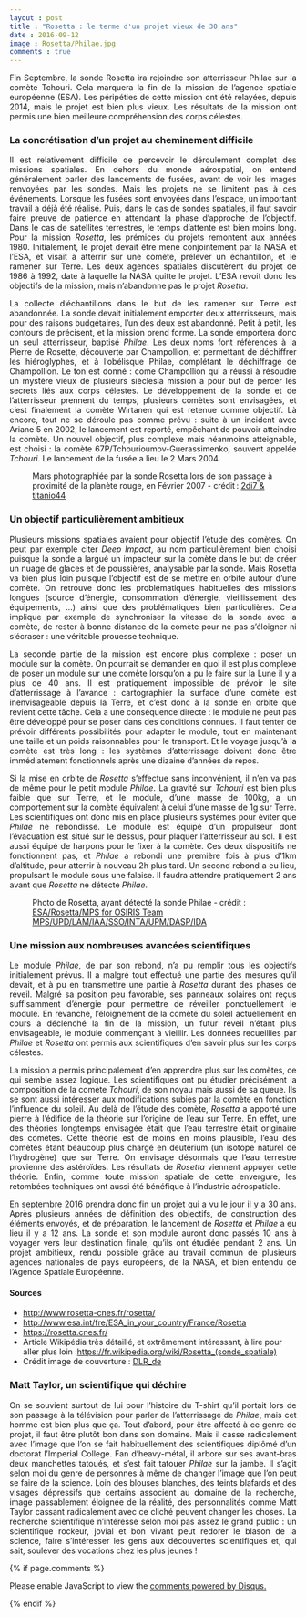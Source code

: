 ```yaml
---
layout : post
title : "Rosetta : le terme d'un projet vieux de 30 ans"
date : 2016-09-12
image : Rosetta/Philae.jpg
comments : true
---
```


<p class="intro" style="text-align: justify;"><span class="dropcap">F</span>in Septembre, la sonde Rosetta ira rejoindre son atterrisseur Philae sur la comète Tchouri. Cela marquera la fin de la mission de l’agence spatiale européenne (ESA). Les péripéties de cette mission ont été relayées, depuis 2014, mais le projet est bien plus vieux. Les résultats de la mission ont permis une bien meilleure compréhension des corps célestes.</p>

### La concrétisation d’un projet au cheminement difficile

<p style="text-align: justify;">Il est relativement difficile de percevoir le déroulement complet des missions spatiales. En dehors du monde aérospatial, on entend généralement parler des lancements de fusées, avant de voir les images renvoyées par les sondes. Mais les projets ne se limitent pas à ces événements. Lorsque les fusées sont envoyées dans l’espace, un important travail a déjà été réalisé. Puis, dans le cas de sondes spatiales, il faut savoir faire preuve de patience en attendant la phase d’approche de l’objectif. Dans le cas de satellites terrestres, le temps d’attente est bien moins long. Pour la mission <em>Rosetta</em>, les prémices du projets remontent aux années 1980. Initialement, le projet devait être mené conjointement par la NASA et l’ESA, et visait à atterrir sur une comète, prélever un échantillon, et le ramener sur Terre. Les deux agences spatiales discutèrent du projet de 1986 à 1992, date à laquelle la NASA quitte le projet. L’ESA revoit donc les objectifs de la mission, mais n’abandonne pas le projet <em>Rosetta</em>.</p>

<p style="text-align: justify;">La collecte d’échantillons dans le but de les ramener sur Terre est abandonnée. La sonde devait initialement emporter deux atterrisseurs, mais pour des raisons budgétaires, l’un des deux est abandonné. Petit à petit, les contours de précisent, et la mission prend forme. La sonde emportera donc un seul atterrisseur, baptisé <em>Philae</em>. Les deux noms font références à la Pierre de Rosette, découverte par Champollion, et permettant de déchiffrer les hiéroglyphes, et à l’obélisque Philae, complétant le déchiffrage de Champollion. Le ton est donné : come Champollion qui a réussi à résoudre un mystère vieux de plusieurs sièclesla mission a pour but de percer les secrets liés aux corps célestes. Le développement de la sonde et de l’atterrisseur prennent du temps, plusieurs comètes sont envisagées, et c’est finalement la comète Wirtanen qui est retenue comme objectif. Là encore, tout ne se déroule pas comme prévu : suite à un incident avec Ariane 5 en 2002, le lancement est reporté, empêchant de pouvoir atteindre la comète. Un nouvel objectif, plus complexe mais néanmoins atteignable, est choisi : la comète 67P/Tchourioumov-Guerassimenko, souvent appelée <em>Tchouri</em>. Le lancement de la fusée a lieu le 2 Mars 2004.</p>

<figure>
	<img src="{{ '/assets/img/Rosetta/Mars.jpg' | prepend: site.baseurl }}" alt=""> 
	<figcaption>Mars photographiée par la sonde Rosetta lors de son passage à proximité de la planète rouge, en Février  2007 - crédit&#8239;: <a href="https://visualhunt.com/f/photo/12303441496/2fb7385b1a/">2di7 & titanio44</a></figcaption>
</figure>

### Un objectif particulièrement ambitieux

<p style="text-align: justify;">Plusieurs missions spatiales avaient pour objectif l’étude des comètes. On peut par exemple citer <em>Deep Impact</em>, au nom particulièrement bien choisi puisque la sonde a largué un impacteur sur la comète dans le but de créer un nuage de glaces et de poussières, analysable par la sonde. Mais Rosetta va bien plus loin puisque l’objectif est de se mettre en orbite autour d’une comète. On retrouve donc les problématiques habituelles des missions longues (source d’énergie, consommation d’énergie, vieillissement des équipements, …) ainsi que des problématiques bien particulières. Cela implique par exemple de synchroniser la vitesse de la sonde avec la comète, de rester à bonne distance de la comète pour ne pas s’éloigner ni s’écraser : une véritable prouesse technique.</p>

<p style="text-align: justify;">La seconde partie de la mission est encore plus complexe : poser un module sur la comète. On pourrait se demander en quoi il est plus complexe de poser un module sur une comète lorsqu’on a pu le faire sur la Lune il y a plus de 40 ans. Il est pratiquement impossible de prévoir le site d’atterrissage à l’avance : cartographier la surface d’une comète est inenvisageable depuis la Terre, et c’est donc à la sonde en orbite que revient cette tâche. Cela a une conséquence directe : le module ne peut pas être développé pour se poser dans des conditions connues. Il faut tenter de prévoir différents possibilités pour adapter le module, tout en maintenant une taille et un poids raisonnables pour le transport. Et le voyage jusqu’à la comète est très long : les systèmes d’atterrissage doivent donc être immédiatement fonctionnels après une dizaine d’années de repos.</p>

<p style="text-align: justify;">Si la mise en orbite de <em>Rosetta</em> s’effectue sans inconvénient, il n’en va pas de même pour le petit module <em>Philae</em>. La gravité sur <em>Tchouri</em> est bien plus faible que sur Terre, et le module, d’une masse de 100kg, a un comportement sur la comète équivalent à celui d’une masse de 1g sur Terre. Les scientifiques ont donc mis en place plusieurs systèmes pour éviter que <em>Philae</em> ne rebondisse. Le module est équipé d’un propulseur dont l’évacuation est situé sur le dessus, pour plaquer l’atterrisseur au sol. Il est aussi équipé de harpons pour le fixer à la comète. Ces deux dispositifs ne fonctionnent pas, et <em>Philae</em> a rebondi une première fois à plus d’1km d’altitude, pour atterrir à nouveau 2h plus tard. Un second rebond a eu lieu, propulsant le module sous une falaise. Il faudra attendre pratiquement 2 ans avant que <em>Rosetta</em> ne détecte <em>Philae</em>.</p>

<figure>
	<img src="{{ '/assets/img/Rosetta/Philaefound.jpg' | prepend: site.baseurl }}" alt=""> 
	<figcaption>Photo de Rosetta, ayant détecté la sonde Philae - crédit : <a href="http://www.esa.int/spaceinimages/Images/2016/09/Philae_found">ESA/Rosetta/MPS for OSIRIS Team MPS/UPD/LAM/IAA/SSO/INTA/UPM/DASP/IDA</a></figcaption>
</figure>

### Une mission aux nombreuses avancées scientifiques

<p style="text-align: justify;">Le module <em>Philae</em>, de par son rebond, n’a pu remplir tous les objectifs initialement prévus. Il a malgré tout effectué une partie des mesures qu’il devait, et à pu en transmettre une partie à <em>Rosetta</em> durant des phases de réveil. Malgré sa position peu favorable, ses panneaux solaires ont reçus suffisamment d’énergie pour permettre de réveiller ponctuellement le module. En revanche, l’éloignement de la comète du soleil actuellement en cours a déclenché la fin de la mission, un futur réveil n’étant plus envisageable, le module commençant à vieillir. Les données recueillies par <em>Philae</em> et <em>Rosetta</em> ont permis aux scientifiques d’en savoir plus sur les corps célestes.</p>

<p style="text-align: justify;">La mission a permis principalement d’en apprendre plus sur les comètes, ce qui semble assez logique. Les scientifiques ont pu étudier précisément la composition de la comète <em>Tchouri</em>, de son noyau mais aussi de sa queue. Ils se sont aussi intéresser aux modifications subies par la comète en fonction l’influence du soleil. Au delà de l’étude des comète, <em>Rosetta</em> a apporté une pierre à l’édifice de la théorie sur l’origine de l’eau sur Terre. En effet, une des théories longtemps envisagée était que l’eau terrestre était originaire des comètes. Cette théorie est de moins en moins plausible, l’eau des comètes étant beaucoup plus chargé en deutérium (un isotope naturel de l’hydrogène) que sur Terre. On envisage désormais que l’eau terrestre provienne des astéroïdes. Les résultats de <em>Rosetta</em> viennent appuyer cette théorie. Enfin, comme toute mission spatiale de cette envergure, les retombées techniques ont aussi été bénéfique à l’industrie aérospatiale.</p>

<p style="text-align: justify;">En septembre 2016 prendra donc fin un projet qui a vu le jour il y a 30 ans. Après plusieurs années de définition des objectifs, de construction des éléments envoyés, et de préparation, le lancement de <em>Rosetta</em> et <em>Philae</em> a eu lieu il y a 12 ans. La sonde et son module auront donc passés 10 ans à voyager vers leur destination finale, qu’ils ont étudiée pendant 2 ans. Un projet ambitieux, rendu possible grâce au travail commun de plusieurs agences nationales de pays européens, de la NASA, et bien entendu de l’Agence Spatiale Européenne. </p>

#### Sources
* <a href="http://www.rosetta-cnes.fr/rosetta/">http://www.rosetta-cnes.fr/rosetta/</a>
* <a href="http://www.esa.int/fre/ESA_in_your_country/France/Rosetta">http://www.esa.int/fre/ESA_in_your_country/France/Rosetta </a>
* <a href="https://rosetta.cnes.fr/">https://rosetta.cnes.fr/</a>
* Article Wikipédia très détaillé, et extrêmement intéressant, à lire pour aller plus loin  :<a hraf="https://fr.wikipedia.org/wiki/Rosetta_(sonde_spatiale)">https://fr.wikipedia.org/wiki/Rosetta_(sonde_spatiale)</a>
* Crédit image de couverture : <a href=" https://visualhunt.com/f/photo/15307802908/881b6a1b82/">DLR_de</a>

### Matt Taylor, un scientifique qui déchire

<p style="text-align: justify;">On se souvient surtout de lui pour l’histoire du T-shirt qu’il portait lors de son passage à la télévision pour parler de l’atterrissage de <em>Philae</em>, mais cet homme est bien plus que ça. Tout d’abord, pour être affecté à ce genre de projet, il faut être plutôt bon dans son domaine. Mais il casse radicalement avec l’image que l’on se fait habituellement des scientifiques diplômé d’un doctorat l’Imperial College. Fan d’heavy-métal, il arbore sur ses avant-bras deux manchettes tatoués, et s’est fait tatouer <em>Philae</em> sur la jambe. Il s’agit selon moi du genre de personnes à même de changer l’image que l’on peut se faire de la science. Loin des blouses blanches, des teints blafards et des visages dépressifs que certains associent au domaine de la recherche, image passablement éloignée de la réalité, des personnalités comme Matt Taylor cassant radicalement avec ce cliché peuvent changer les choses. La recherche scientifique n’intéresse selon moi pas assez le grand public : un scientifique rockeur, jovial et bon vivant peut redorer le blason de la science, faire s’intéresser les gens aux découvertes scientifiques et, qui sait, soulever des vocations chez les plus jeunes !</p>

{% if page.comments %}
<div id="disqus_thread"></div>
<script>

/**
 *  RECOMMENDED CONFIGURATION VARIABLES: EDIT AND UNCOMMENT THE SECTION BELOW TO INSERT DYNAMIC VALUES FROM YOUR PLATFORM OR CMS.
 *  LEARN WHY DEFINING THESE VARIABLES IS IMPORTANT: https://disqus.com/admin/universalcode/#configuration-variables */
/*
var disqus_config = function () {
    this.page.url = http://www.charlesgabouleaud.fr/blog/Rosetta-30-ans/;  // Replace PAGE_URL with your page's canonical URL variable
    this.page.identifier = PAGE_IDENTIFIER; // Replace PAGE_IDENTIFIER with your page's unique identifier variable
};
*/
(function() { // DON'T EDIT BELOW THIS LINE
    var d = document, s = d.createElement('script');
    s.src = '//charlesgabouleaud-fr.disqus.com/embed.js';
    s.setAttribute('data-timestamp', +new Date());
    (d.head || d.body).appendChild(s);
})();
</script>
<noscript>Please enable JavaScript to view the <a href="https://disqus.com/?ref_noscript">comments powered by Disqus.</a></noscript>
                                    
{% endif %}
